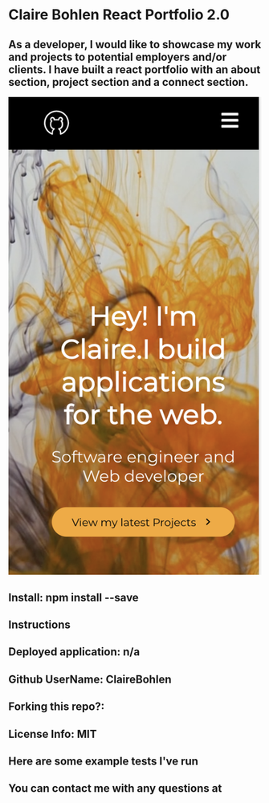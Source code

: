 
# Claire Bohlen React Portfolio 2.0

## As a developer, I would like to showcase my work and projects to potential employers and/or clients. I have built a react portfolio with an about section, project section and a connect section.

![Screenshot](mobile.png)

## Install: npm install --save

## Instructions 

## Deployed application: n/a

## Github UserName: ClaireBohlen

## Forking this repo?: 
       
## License Info: MIT
        
## Here are some example tests I've run 
        
## You can contact me with any questions at 